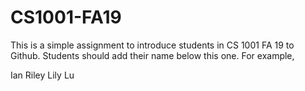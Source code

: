 # CS1001-FA19
This is a simple assignment to introduce students in CS 1001 FA 19 to Github.
Students should add their name below this one. For example,

Ian Riley
Lily Lu

